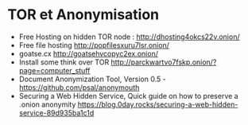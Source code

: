 # TOR et Anonymisation
* Free Hosting on hidden TOR node : http://dhosting4okcs22v.onion/
* Free file hosting http://popfilesxuru7lsr.onion/
* goatse.cx http://goatsehvcopyc2ex.onion/
* Install some think over TOR http://parckwartvo7fskp.onion/?page=computer_stuff
* Document Anonymization Tool, Version 0.5 - https://github.com/psal/anonymouth
* Securing a Web Hidden Service, Quick guide on how to preserve a .onion anonymity https://blog.0day.rocks/securing-a-web-hidden-service-89d935ba1c1d
